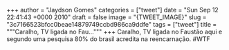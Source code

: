 
+++
author = "Jaydson Gomes"
categories = ["tweet"]
date = "Sun Sep 12 22:41:43 +0000 2010"
draft = false
image = "{TWEET_IMAGE}"
slug = "3c7166523bfcc0beae14879749ccbd986ca9ddfe"
tags = ["tweet"]
title = """Caralho, TV ligada no Fau..."""
+++
Caralho, TV ligada no Faustão aqui e segundo uma pesquisa 80% do brasil acredita na reencarnação. #WTF
